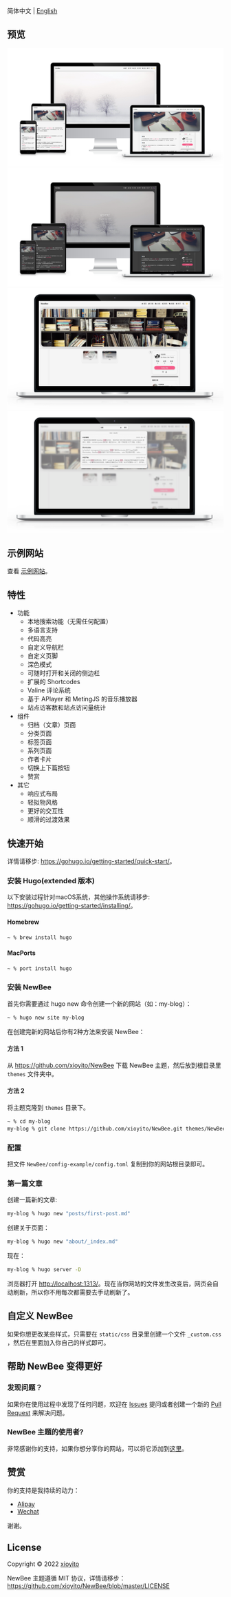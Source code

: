

简体中文 | [English](https://github.com/xioyito/NewBee/blob/master/README.md)

## 预览
![NewBee-Preview-1](https://raw.githubusercontent.com/xioyito/NewBee/main/images/preview-1.png "light-mode")
![NewBee-Preview-2](https://raw.githubusercontent.com/xioyito/NewBee/main/images/preview-2.png "dark-mode")
![NewBee-Preview-3](https://raw.githubusercontent.com/xioyito/NewBee/main/images/preview-3.png "categories taxonomy")
![NewBee-Preview-4](https://raw.githubusercontent.com/xioyito/NewBee/main/images/preview-4.png "local search")

## 示例网站
查看 [示例网站](https://xioyito.top)。

## 特性
* 功能
    * 本地搜索功能（无需任何配置）
    * 多语言支持
    * 代码高亮
    * 自定义导航栏
    * 自定义页脚
    * 深色模式
    * 可随时打开和关闭的侧边栏
    * 扩展的 Shortcodes
    * Valine 评论系统
    * 基于 APlayer 和 MetingJS 的音乐播放器
    * 站点访客数和站点访问量统计
* 组件
    * 归档（文章）页面
    * 分类页面
    * 标签页面
    * 系列页面
    * 作者卡片
    * 切换上下篇按钮
    * 赞赏
* 其它
    * 响应式布局
    * 轻拟物风格
    * 更好的交互性
    * 顺滑的过渡效果

## 快速开始
详情请移步: <https://gohugo.io/getting-started/quick-start/>。

### 安装 Hugo(extended 版本)
以下安装过程针对macOS系统，其他操作系统请移步: <https://gohugo.io/getting-started/installing/>。

#### Homebrew
``` bash
~ % brew install hugo
```

#### MacPorts
``` bash
~ % port install hugo
```

### 安装 NewBee
首先你需要通过 hugo new 命令创建一个新的网站（如：my-blog）：
``` bash
~ % hugo new site my-blog
```

在创建完新的网站后你有2种方法来安装 NewBee：
#### 方法 1

从 <https://github.com/xioyito/NewBee> 下载 NewBee 主题，然后放到根目录里 `themes` 文件夹中。

#### 方法 2

将主题克隆到 `themes` 目录下。
``` bash
~ % cd my-blog
my-blog % git clone https://github.com/xioyito/NewBee.git themes/NewBee
```

### 配置
把文件 `NewBee/config-example/config.toml` 复制到你的网站根目录即可。

### 第一篇文章
创建一篇新的文章:
``` bash
my-blog % hugo new "posts/first-post.md"
```
创建关于页面：
``` bash
my-blog % hugo new "about/_index.md"
```
现在：
``` bash
my-blog % hugo server -D
```
浏览器打开 <http://localhost:1313/>。现在当你网站的文件发生改变后，网页会自动刷新，所以你不用每次都需要去手动刷新了。

## 自定义 NewBee
如果你想更改某些样式，只需要在 `static/css` 目录里创建一个文件 `_custom.css` ，然后在里面加入你自己的样式即可。

## 帮助 NewBee 变得更好
### 发现问题？
如果你在使用过程中发现了任何问题，欢迎在 [Issues](https://github.com/xioyito/NewBee/issues) 提问或者创建一个新的 [Pull Request](https://github.com/xioyito/NewBee/pulls) 来解决问题。

### NewBee 主题的使用者?

非常感谢你的支持，如果你想分享你的网站，可以将它添加到[这里](https://github.com/xioyito/NewBee/edit/master/USERS.md)。


## 赞赏
你的支持是我持续的动力：
* [Alipay](https://github.com/xioyito/NewBee/raw/master/images/Alipay.jpeg)
* [Wechat](https://github.com/xioyito/NewBee/raw/master/images/Wechat.jpeg)

谢谢。

## License
Copyright © 2022 [xioyito](https://github.com/xioyito)

NewBee 主题遵循 MIT 协议，详情请移步：<https://github.com/xioyito/NewBee/blob/master/LICENSE>

